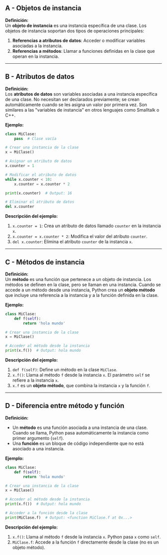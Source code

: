 ## A - Objetos de instancia

**Definición:**  
Un **objeto de instancia** es una instancia específica de una clase. Los objetos de instancia soportan dos tipos de operaciones principales:

1.  **Referencias a atributos de datos**: Acceder o modificar variables asociadas a la instancia.
2.  **Referencias a métodos**: Llamar a funciones definidas en la clase que operan en la instancia.

---

## B - Atributos de datos

**Definición:**  
Los **atributos de datos** son variables asociadas a una instancia específica de una clase. No necesitan ser declarados previamente; se crean automáticamente cuando se les asigna un valor por primera vez. Son similares a las "variables de instancia" en otros lenguajes como Smalltalk o C++.

**Ejemplo:**

```python
class MiClase:
    pass  # Clase vacía

# Crear una instancia de la clase
x = MiClase()

# Asignar un atributo de datos
x.counter = 1

# Modificar el atributo de datos
while x.counter < 10:
    x.counter = x.counter * 2

print(x.counter)  # Output: 16

# Eliminar el atributo de datos
del x.counter
```

**Descripción del ejemplo:**

1.  `x.counter = 1`: Crea un atributo de datos llamado `counter` en la instancia `x`.
2.  `x.counter = x.counter * 2`: Modifica el valor del atributo `counter`.
3.  `del x.counter`: Elimina el atributo `counter` de la instancia `x`.

---

## C - Métodos de instancia

**Definición:**  
Un **método** es una función que pertenece a un objeto de instancia. Los métodos se definen en la clase, pero se llaman en una instancia. Cuando se accede a un método desde una instancia, Python crea un **objeto método** que incluye una referencia a la instancia y a la función definida en la clase.

**Ejemplo:**

```python
class MiClase:
    def f(self):
        return 'hola mundo'

# Crear una instancia de la clase
x = MiClase()

# Acceder al método desde la instancia
print(x.f())  # Output: hola mundo
```

**Descripción del ejemplo:**

1.  `def f(self)`: Define un método en la clase `MiClase`.
2.  `x.f()`: Llama al método `f` desde la instancia `x`. El parámetro `self` se refiere a la instancia `x`.
3.  `x.f` es un **objeto método**, que combina la instancia `x` y la función `f`.

---

## D - Diferencia entre método y función

**Definición:**

- Un **método** es una función asociada a una instancia de una clase. Cuando se llama, Python pasa automáticamente la instancia como primer argumento (`self`).
- Una **función** es un bloque de código independiente que no está asociado a una instancia.

**Ejemplo:**

```python
class MiClase:
    def f(self):
        return 'hola mundo'

# Crear una instancia de la clase
x = MiClase()

# Acceder al método desde la instancia
print(x.f())  # Output: hola mundo

# Acceder a la función desde la clase
print(MiClase.f)  # Output: <function MiClase.f at 0x...>
```

**Descripción del ejemplo:**

1.  `x.f()`: Llama al método `f` desde la instancia `x`. Python pasa `x` como `self`.
2.  `MiClase.f`: Accede a la función `f` directamente desde la clase (no es un objeto método).
